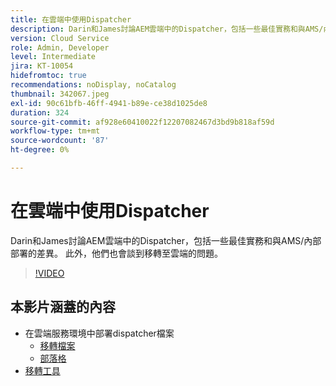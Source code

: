 ```yaml
---
title: 在雲端中使用Dispatcher
description: Darin和James討論AEM雲端中的Dispatcher，包括一些最佳實務和與AMS/內部部署的差異。 此外，他們也會談到移轉至雲端的問題。
version: Cloud Service
role: Admin, Developer
level: Intermediate
jira: KT-10054
hidefromtoc: true
recommendations: noDisplay, noCatalog
thumbnail: 342067.jpeg
exl-id: 90c61bfb-46ff-4941-b89e-ce38d1025de8
duration: 324
source-git-commit: af928e60410022f12207082467d3bd9b818af59d
workflow-type: tm+mt
source-wordcount: '87'
ht-degree: 0%

---
```



# 在雲端中使用Dispatcher

Darin和James討論AEM雲端中的Dispatcher，包括一些最佳實務和與AMS/內部部署的差異。 此外，他們也會談到移轉至雲端的問題。

>[!VIDEO](https://video.tv.adobe.com/v/342067?quality=12&learn=on)

## 本影片涵蓋的內容

+ 在雲端服務環境中部署dispatcher檔案
   + [移轉檔案](https://experienceleague.adobe.com/docs/experience-manager-cloud-manager/using/getting-started/dispatcher-configurations.html)
   + [部落格](https://medium.com/adobetech/migrating-a-dispatcher-configuration-from-managed-services-to-aem-as-a-cloud-service-fa8a80d242ee)
+ [移轉工具](https://github.com/adobe/aio-cli-plugin-aem-cloud-service-migration)
